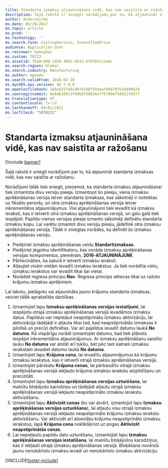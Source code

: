 ```yaml
---
title: Standarta izmaksu atjaunināšana vidē, kas nav saistīta ar ražošanu
description: Šajā rakstā ir sniegti norādījumi par to, kā atjaunināt standarta izmaksas vidē, kas nav saistīta ar ražošanu.
author: AndersGirke
ms.date: 06/20/2017
ms.topic: article
ms.prod: ''
ms.technology: ''
ms.search.form: CostingVersion, InventItemPrice
audience: Application User
ms.reviewer: kamaybac
ms.custom: 79723
ms.assetid: 7ba0c408-2450-4042-9542-6fdf83c12e6c
ms.search.region: Global
ms.search.industry: Manufacturing
ms.author: mguada
ms.search.validFrom: 2016-02-28
ms.dyn365.ops.version: AX 7.0.0
ms.openlocfilehash: 164c6257d9cd076fd8f91beafb6b797e3e999420
ms.sourcegitcommit: 0e8db169c3f90bd750826af76709ef5d621fd377
ms.translationtype: HT
ms.contentlocale: lv-LV
ms.lasthandoff: 04/01/2021
ms.locfileid: "5830152"
---
```

# <a name="update-standard-costs-in-a-non-manufacturing-environment"></a>Standarta izmaksu atjaunināšana vidē, kas nav saistīta ar ražošanu

[!include [banner](../includes/banner.md)]

Šajā rakstā ir sniegti norādījumi par to, kā atjaunināt standarta izmaksas vidē, kas nav saistīta ar ražošanu.

Norādījumi tālāk tiek sniegti, pieņemot, ka standarta izmaksu atjaunināšanai tiek izmantota divu versiju pieeja. Izmantojot šo pieeju, viena izmaksu aprēķināšanas versija ietver standarta izmaksas, kas sākotnēji ir noteiktas uz fiksētu periodu, un otra izmaksu aprēķināšanas versija ietver inkrementālos atjauninājumus. Visi atjauninājumi tiek ievadīti kā izmaksu ieraksti, kas ir ietverti otrā izmaksu aprēķināšanas versijā, un galu galā tiek iespējoti. Papildu vienas versijas pieeja izmanto sākotnēji definētu standarta izmaksu kopu. Lai varētu izmantot divu versiju pieeju, jādefinē otra izmaksu aprēķināšanas versija. Tālāk ir sniegtas norādes, ka definēt šo izmaksu aprēķināšanas versiju.

-   Piešķiriet izmaksu aprēķināšanas veidu **Standartizmaksas**.
-   Piešķiriet jēgpilnu identifikatoru, kas norāda izmaksu aprēķināšanas versijas komponentus, piemēram, **2016-ATJAUNINĀJUMI**.
-   Pārliecināties, ka saturā ir ietverti izmaksu ieraksti.
-   Atļaujiet visām vietām ievadīt izmaksu ierakstus. Ja tiek norādīta vietu, izmaksu ierakstus var ievadīt tikai šai vietai.
-   Norādiet regresa principu **Nav**. Regresa princips attiecas tikai uz ražoto krājumu izmaksu aprēķiniem.

Lai labotu, pielāgotu vai atjauninātu jauno krājumu standarta izmaksas, veiciet tālāk aprakstītās darbības.

1.  Izmantojiet lapu **Izmaksu aprēķināšanas versijas** **iestatījumi**, lai iespējotu otrajā izmaksu aprēķināšanas versijā ievadāmos izmaksu datus. Papildus var nepieļaut neapstiprinātu izmaksu aktivizāciju, lai aktivizācija tādējādi ir atļauta tikai tad, kad neapstiprinātās izmaksas ir pilnībā un precīzi definētas. Var arī papildus ievadīt datumu laukā **No datuma**. Kā vispārīgu norādi izmantojiet datumu, kad tiek plānots iespējot inkrementālos atjauninājumus. Ar izmaksu aprēķināšanu saistīto lauku **No datuma** var atstāt arī tukšu, bet pēc tam katram izmaksu ierakstam ievadiet datumu laukā **No datuma**.
2.  Izmantojiet lapu **Krājuma cena**, lai ievadītu atjauninājumus kā krājumu izmaksu ierakstus, kas ir ietverti otrajā izmaksu aprēķināšanas versijā.
3.  Izmantojiet pārskatu **Krājuma cenas**, lai pārbaudītu otrajā izmaksu aprēķināšanas versijā iekļauto krājuma izmaksu ierakstu aizpildīšanu un precizitāti.
4.  Izmantojiet lapu **Izmaksu aprēķināšanas versijas uzturēšana**, lai mainītu bloķējošo karodziņu un tādējādi atļautu otrajā izmaksu aprēķināšanas versijā iekļauto neapstiprināto izmaksu ierakstu aktivizēšanu.
5.  Izmantojiet lapu **Aktivizēt cenas** (ko var atvērt, izmantojot lapu **Izmaksu aprēķināšanas versijas uzturēšana**), lai atļautu visu otrajā izmaksu aprēķināšanas versijā iekļauto neapstiprināto krājumu izmaksu ierakstu aktivizēšanu. Var aktivizēt arī atsevišķu krājumu neapstiprināto izmaksu ierakstus, lapā **Krājuma cena** noklikšķinot uz pogas **Aktivizēt neapstiprinātās cenas**.
6.  Lai nepieļautu papildu datu uzturēšanu, izmantojiet lapu **Izmaksu aprēķināšanas versijas iestatīšana**, lai mainītu bloķējošos karodziņus, kas ir iekļauti otrajā izmaksu aprēķināšanas versijā. Bloķēšana novērsīs jaunu nenokārtotu izmaksu ievadi un nenokārtoto izmaksu aktivizāciju.






[!INCLUDE[footer-include](../../includes/footer-banner.md)]